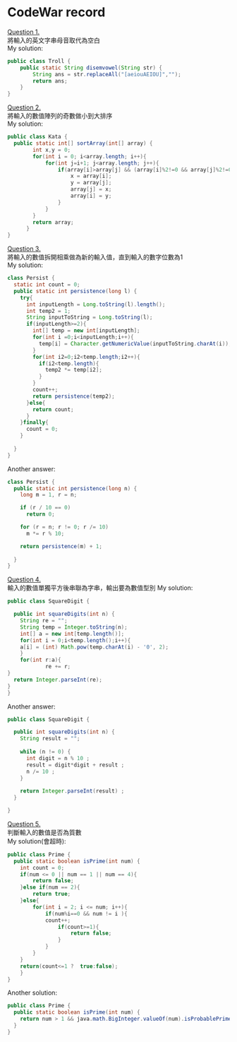 # CodeWar record  
[Question 1.](https://www.codewars.com/kata/52fba66badcd10859f00097e/train/java)  
將輸入的英文字串母音取代為空白  
My solution:
```java
public class Troll {
    public static String disemvowel(String str) {
        String ans = str.replaceAll("[aeiouAEIOU]","");
        return ans;
    }
}
```
[Question 2.](https://www.codewars.com/kata/578aa45ee9fd15ff4600090d/train/java)  
將輸入的數值陣列的奇數做小到大排序  
My solution:
```java
public class Kata {
  public static int[] sortArray(int[] array) {
		int x,y = 0;
		for(int i = 0; i<array.length; i++){
			for(int j=i+1; j<array.length; j++){
				if(array[i]>array[j] && (array[i]%2!=0 && array[j]%2!=0)){
					x = array[i];
					y = array[j];
					array[j] = x;
					array[i] = y;
				}
			}
		}
	    return array;
	  }
}
```  

[Question 3.](https://www.codewars.com/kata/55bf01e5a717a0d57e0000ec/train/java)  
將輸入的數值拆開相乘做為新的輸入值，直到輸入的數字位數為1  
My solution:  
```java
class Persist {
  static int count = 0;
  public static int persistence(long l) {
    try{
      int inputLength = Long.toString(l).length();
      int temp2 = 1;
      String inputToString = Long.toString(l);
      if(inputLength>=2){
        int[] temp = new int[inputLength];
        for(int i =0;i<inputLength;i++){
          temp[i] = Character.getNumericValue(inputToString.charAt(i));
        }
        for(int i2=0;i2<temp.length;i2++){
          if(i2<temp.length){
            temp2 *= temp[i2];
          }
        }
        count++;
        return persistence(temp2);
      }else{
        return count;
      }
    }finally{
      count = 0;
    }
    
  }
}
```  
Another answer:  
```java
class Persist {
  public static int persistence(long n) {
    long m = 1, r = n;

    if (r / 10 == 0)
      return 0;

    for (r = n; r != 0; r /= 10)
      m *= r % 10;

    return persistence(m) + 1;
    
  }
}
```  
[Question 4.](https://www.codewars.com/kata/546e2562b03326a88e000020/train/java)  
輸入的數值單獨平方後串聯為字串，輸出要為數值型別
My solution:  
```java
public class SquareDigit {

  public int squareDigits(int n) {
    String re = "";
    String temp = Integer.toString(n);
    int[] a = new int[temp.length()];
    for(int i = 0;i<temp.length();i++){
	a[i] = (int) Math.pow(temp.charAt(i) - '0', 2);
	}
    for(int r:a){
	    	re += r;
}
  return Integer.parseInt(re);
}
}
```  
Another answer:  
```java
public class SquareDigit {

  public int squareDigits(int n) {
    String result = ""; 
    
    while (n != 0) {
      int digit = n % 10 ;
      result = digit*digit + result ;
      n /= 10 ;
    }
    
    return Integer.parseInt(result) ;
  }

}
```  
[Question 5.](https://www.codewars.com/kata/5262119038c0985a5b00029f/train/java)  
判斷輸入的數值是否為質數  
My solution(會超時):
```java
public class Prime {
  public static boolean isPrime(int num) {
	int count = 0;
 	if(num <= 0 || num == 1 || num == 4){
 		return false;
 	}else if(num == 2){
 		return true;
 	}else{
 		for(int i = 2; i <= num; i++){
			if(num%i==0 && num != i ){
			count++;
				if(count>=1){
					return false;
				}
			}
		}
	}
	return(count<=1 ?  true:false);
	}
}
```  
Another solution:  
```java
public class Prime {
  public static boolean isPrime(int num) {
    return num > 1 && java.math.BigInteger.valueOf(num).isProbablePrime(20);
  }
}
```
